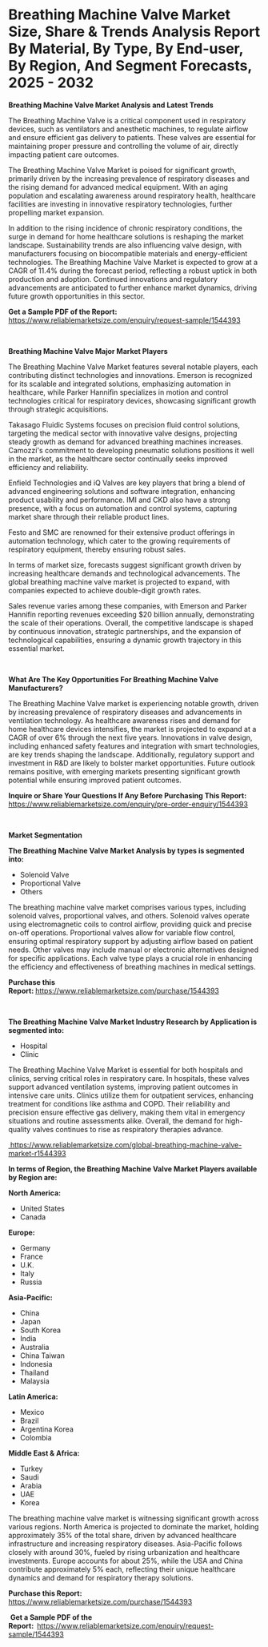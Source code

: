 <p><h1>Breathing Machine Valve Market Size, Share & Trends Analysis Report By Material, By Type, By End-user, By Region, And Segment Forecasts, 2025 - 2032</h1></p><p><strong>Breathing Machine Valve Market Analysis and Latest Trends</strong></p>
<p><p>The Breathing Machine Valve is a critical component used in respiratory devices, such as ventilators and anesthetic machines, to regulate airflow and ensure efficient gas delivery to patients. These valves are essential for maintaining proper pressure and controlling the volume of air, directly impacting patient care outcomes.</p><p>The Breathing Machine Valve Market is poised for significant growth, primarily driven by the increasing prevalence of respiratory diseases and the rising demand for advanced medical equipment. With an aging population and escalating awareness around respiratory health, healthcare facilities are investing in innovative respiratory technologies, further propelling market expansion.</p><p>In addition to the rising incidence of chronic respiratory conditions, the surge in demand for home healthcare solutions is reshaping the market landscape. Sustainability trends are also influencing valve design, with manufacturers focusing on biocompatible materials and energy-efficient technologies. The Breathing Machine Valve Market is expected to grow at a CAGR of 11.4% during the forecast period, reflecting a robust uptick in both production and adoption. Continued innovations and regulatory advancements are anticipated to further enhance market dynamics, driving future growth opportunities in this sector.</p></p>
<p><strong>Get a Sample PDF of the Report:&nbsp;</strong> <a href="https://www.reliablemarketsize.com/enquiry/request-sample/1544393?utm_campaign=2095&utm_medium=2&utm_source=Github&utm_content=ia&utm_term=14042025&utm_id=breathing-machine-valve">https://www.reliablemarketsize.com/enquiry/request-sample/1544393</a></p>
<p>&nbsp;</p>
<p><strong>Breathing Machine Valve Major Market Players</strong></p>
<p><p>The Breathing Machine Valve Market features several notable players, each contributing distinct technologies and innovations. Emerson is recognized for its scalable and integrated solutions, emphasizing automation in healthcare, while Parker Hannifin specializes in motion and control technologies critical for respiratory devices, showcasing significant growth through strategic acquisitions.</p><p>Takasago Fluidic Systems focuses on precision fluid control solutions, targeting the medical sector with innovative valve designs, projecting steady growth as demand for advanced breathing machines increases. Camozzi's commitment to developing pneumatic solutions positions it well in the market, as the healthcare sector continually seeks improved efficiency and reliability.</p><p>Enfield Technologies and iQ Valves are key players that bring a blend of advanced engineering solutions and software integration, enhancing product usability and performance. IMI and CKD also have a strong presence, with a focus on automation and control systems, capturing market share through their reliable product lines.</p><p>Festo and SMC are renowned for their extensive product offerings in automation technology, which cater to the growing requirements of respiratory equipment, thereby ensuring robust sales.</p><p>In terms of market size, forecasts suggest significant growth driven by increasing healthcare demands and technological advancements. The global breathing machine valve market is projected to expand, with companies expected to achieve double-digit growth rates.</p><p>Sales revenue varies among these companies, with Emerson and Parker Hannifin reporting revenues exceeding $20 billion annually, demonstrating the scale of their operations. Overall, the competitive landscape is shaped by continuous innovation, strategic partnerships, and the expansion of technological capabilities, ensuring a dynamic growth trajectory in this essential market.</p></p>
<p>&nbsp;</p>
<p><strong>What Are The Key Opportunities For Breathing Machine Valve Manufacturers?</strong></p>
<p><p>The Breathing Machine Valve market is experiencing notable growth, driven by increasing prevalence of respiratory diseases and advancements in ventilation technology. As healthcare awareness rises and demand for home healthcare devices intensifies, the market is projected to expand at a CAGR of over 6% through the next five years. Innovations in valve design, including enhanced safety features and integration with smart technologies, are key trends shaping the landscape. Additionally, regulatory support and investment in R&D are likely to bolster market opportunities. Future outlook remains positive, with emerging markets presenting significant growth potential while ensuring improved patient outcomes.</p></p>
<p><strong>Inquire or Share Your Questions If Any Before Purchasing This Report:</strong> <a href="https://www.reliablemarketsize.com/enquiry/pre-order-enquiry/1544393?utm_campaign=2095&utm_medium=2&utm_source=Github&utm_content=ia&utm_term=14042025&utm_id=breathing-machine-valve">https://www.reliablemarketsize.com/enquiry/pre-order-enquiry/1544393</a></p>
<p>&nbsp;</p>
<p><strong>Market Segmentation</strong></p>
<p><strong>The Breathing Machine Valve Market Analysis by types is segmented into:</strong></p>
<p><ul><li>Solenoid Valve</li><li>Proportional Valve</li><li>Others</li></ul></p>
<p><p>The breathing machine valve market comprises various types, including solenoid valves, proportional valves, and others. Solenoid valves operate using electromagnetic coils to control airflow, providing quick and precise on-off operations. Proportional valves allow for variable flow control, ensuring optimal respiratory support by adjusting airflow based on patient needs. Other valves may include manual or electronic alternatives designed for specific applications. Each valve type plays a crucial role in enhancing the efficiency and effectiveness of breathing machines in medical settings.</p></p>
<p><strong>Purchase this Report:&nbsp;</strong><a href="https://www.reliablemarketsize.com/purchase/1544393?utm_campaign=2095&utm_medium=2&utm_source=Github&utm_content=ia&utm_term=14042025&utm_id=breathing-machine-valve">https://www.reliablemarketsize.com/purchase/1544393</a></p>
<p>&nbsp;</p>
<p><strong>The Breathing Machine Valve Market Industry Research by Application is segmented into:</strong></p>
<p><ul><li>Hospital</li><li>Clinic</li></ul></p>
<p><p>The Breathing Machine Valve Market is essential for both hospitals and clinics, serving critical roles in respiratory care. In hospitals, these valves support advanced ventilation systems, improving patient outcomes in intensive care units. Clinics utilize them for outpatient services, enhancing treatment for conditions like asthma and COPD. Their reliability and precision ensure effective gas delivery, making them vital in emergency situations and routine assessments alike. Overall, the demand for high-quality valves continues to rise as respiratory therapies advance.</p></p>
<p><a href="https://www.reliablemarketsize.com/global-breathing-machine-valve-market-r1544393?utm_campaign=2095&utm_medium=2&utm_source=Github&utm_content=ia&utm_term=14042025&utm_id=breathing-machine-valve">&nbsp;https://www.reliablemarketsize.com/global-breathing-machine-valve-market-r1544393</a></p>
<p><strong>In terms of Region, the Breathing Machine Valve Market Players available by Region are:</strong></p>
<p>
    <p> <strong> North America: </strong>
        <ul>
            <li>United States</li>
            <li>Canada</li>
        </ul>
        </p> 
    <p> <strong> Europe: </strong>
        <ul>
            <li>Germany</li>
            <li>France</li>
            <li>U.K.</li>
            <li>Italy</li>
            <li>Russia</li>
        </ul>
        </p> 
    <p> <strong> Asia-Pacific: </strong>
        <ul>
            <li>China</li>
            <li>Japan</li>
            <li>South Korea</li>
            <li>India</li>
            <li>Australia</li>
            <li>China Taiwan</li>
            <li>Indonesia</li>
            <li>Thailand</li>
            <li>Malaysia</li>
        </ul>
        </p> 
    <p> <strong> Latin America: </strong>
        <ul>
            <li>Mexico</li>
            <li>Brazil</li>
            <li>Argentina Korea</li>
            <li>Colombia</li>
        </ul>
        </p> 
    <p> <strong> Middle East & Africa: </strong>
        <ul>
            <li>Turkey</li>
            <li>Saudi</li>
            <li>Arabia</li>
            <li>UAE</li>
            <li>Korea</li>
        </ul>
    </p>
    </p>
<p><p>The breathing machine valve market is witnessing significant growth across various regions. North America is projected to dominate the market, holding approximately 35% of the total share, driven by advanced healthcare infrastructure and increasing respiratory diseases. Asia-Pacific follows closely with around 30%, fueled by rising urbanization and healthcare investments. Europe accounts for about 25%, while the USA and China contribute approximately 5% each, reflecting their unique healthcare dynamics and demand for respiratory therapy solutions.</p></p>
<p><strong>Purchase this Report: </strong><a href="https://www.reliablemarketsize.com/purchase/1544393?utm_campaign=2095&utm_medium=2&utm_source=Github&utm_content=ia&utm_term=14042025&utm_id=breathing-machine-valve">https://www.reliablemarketsize.com/purchase/1544393</a></p>
<p>&nbsp;<strong>Get a Sample PDF of the Report:&nbsp;&nbsp;</strong><a href="https://www.reliablemarketsize.com/enquiry/request-sample/1544393?utm_campaign=2095&utm_medium=2&utm_source=Github&utm_content=ia&utm_term=14042025&utm_id=breathing-machine-valve">https://www.reliablemarketsize.com/enquiry/request-sample/1544393</a></p>
<p><strong></strong></p>
<p><p></p><p></p><p></p></p>